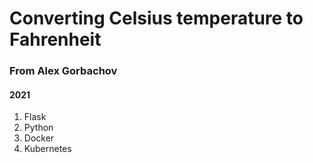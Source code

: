 
# Converting Celsius temperature to Fahrenheit
### From Alex Gorbachov
#### 2021

1. Flask
2. Python
3. Docker
4. Kubernetes
